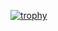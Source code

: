 [![trophy](https://github-profile-trophy.vercel.app/?username=camilavinik&row=1&column=7&theme=gruvbox)](https://github.com/ryo-ma/github-profile-trophy)
